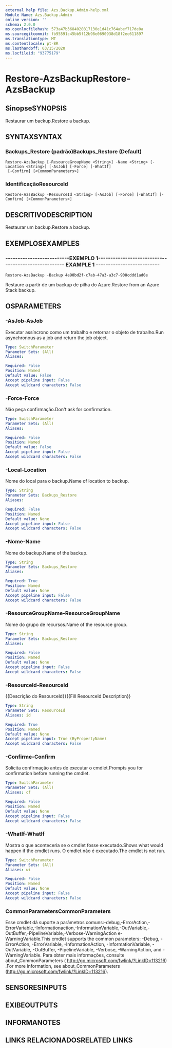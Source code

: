 ```yaml
---
external help file: Azs.Backup.Admin-help.xml
Module Name: Azs.Backup.Admin
online version: ''
schema: 2.0.0
ms.openlocfilehash: 573a47b3684020817130e1d41c764abef717de0a
ms.sourcegitcommit: fb95591c45bb5f12b98e0690938d18f2ec611897
ms.translationtype: MT
ms.contentlocale: pt-BR
ms.lasthandoff: 03/15/2020
ms.locfileid: "93775179"
---
```

# <span data-ttu-id="49500-101">Restore-AzsBackup</span><span class="sxs-lookup"><span data-stu-id="49500-101">Restore-AzsBackup</span></span>

## <span data-ttu-id="49500-102">Sinopse</span><span class="sxs-lookup"><span data-stu-id="49500-102">SYNOPSIS</span></span>
<span data-ttu-id="49500-103">Restaurar um backup.</span><span class="sxs-lookup"><span data-stu-id="49500-103">Restore a backup.</span></span>

## <span data-ttu-id="49500-104">SYNTAX</span><span class="sxs-lookup"><span data-stu-id="49500-104">SYNTAX</span></span>

### <span data-ttu-id="49500-105">Backups_Restore (padrão)</span><span class="sxs-lookup"><span data-stu-id="49500-105">Backups_Restore (Default)</span></span>
```
Restore-AzsBackup [-ResourceGroupName <String>] -Name <String> [-Location <String>] [-AsJob] [-Force] [-WhatIf]
 [-Confirm] [<CommonParameters>]
```

### <span data-ttu-id="49500-106">Identificação</span><span class="sxs-lookup"><span data-stu-id="49500-106">ResourceId</span></span>
```
Restore-AzsBackup -ResourceId <String> [-AsJob] [-Force] [-WhatIf] [-Confirm] [<CommonParameters>]
```

## <span data-ttu-id="49500-107">DESCRITIVO</span><span class="sxs-lookup"><span data-stu-id="49500-107">DESCRIPTION</span></span>
<span data-ttu-id="49500-108">Restaurar um backup.</span><span class="sxs-lookup"><span data-stu-id="49500-108">Restore a backup.</span></span>

## <span data-ttu-id="49500-109">EXEMPLOS</span><span class="sxs-lookup"><span data-stu-id="49500-109">EXAMPLES</span></span>

### <span data-ttu-id="49500-110">--------------------------EXEMPLO 1--------------------------</span><span class="sxs-lookup"><span data-stu-id="49500-110">-------------------------- EXAMPLE 1 --------------------------</span></span>
```
Restore-AzsBackup -Backup 4e90bd2f-c7ab-47a3-a3c7-908cddd1ad0e
```

<span data-ttu-id="49500-111">Restaure a partir de um backup de pilha do Azure.</span><span class="sxs-lookup"><span data-stu-id="49500-111">Restore from an Azure Stack backup.</span></span>

## <span data-ttu-id="49500-112">OS</span><span class="sxs-lookup"><span data-stu-id="49500-112">PARAMETERS</span></span>

### <span data-ttu-id="49500-113">-AsJob</span><span class="sxs-lookup"><span data-stu-id="49500-113">-AsJob</span></span>
<span data-ttu-id="49500-114">Executar assíncrono como um trabalho e retornar o objeto de trabalho.</span><span class="sxs-lookup"><span data-stu-id="49500-114">Run asynchronous as a job and return the job object.</span></span>

```yaml
Type: SwitchParameter
Parameter Sets: (All)
Aliases: 

Required: False
Position: Named
Default value: False
Accept pipeline input: False
Accept wildcard characters: False
```

### <span data-ttu-id="49500-115">-Force</span><span class="sxs-lookup"><span data-stu-id="49500-115">-Force</span></span>
<span data-ttu-id="49500-116">Não peça confirmação.</span><span class="sxs-lookup"><span data-stu-id="49500-116">Don't ask for confirmation.</span></span>

```yaml
Type: SwitchParameter
Parameter Sets: (All)
Aliases: 

Required: False
Position: Named
Default value: False
Accept pipeline input: False
Accept wildcard characters: False
```

### <span data-ttu-id="49500-117">-Local</span><span class="sxs-lookup"><span data-stu-id="49500-117">-Location</span></span>
<span data-ttu-id="49500-118">Nome do local para o backup.</span><span class="sxs-lookup"><span data-stu-id="49500-118">Name of location to backup.</span></span>

```yaml
Type: String
Parameter Sets: Backups_Restore
Aliases: 

Required: False
Position: Named
Default value: None
Accept pipeline input: False
Accept wildcard characters: False
```

### <span data-ttu-id="49500-119">-Nome</span><span class="sxs-lookup"><span data-stu-id="49500-119">-Name</span></span>
<span data-ttu-id="49500-120">Nome do backup.</span><span class="sxs-lookup"><span data-stu-id="49500-120">Name of the backup.</span></span>

```yaml
Type: String
Parameter Sets: Backups_Restore
Aliases: 

Required: True
Position: Named
Default value: None
Accept pipeline input: False
Accept wildcard characters: False
```

### <span data-ttu-id="49500-121">-ResourceGroupName</span><span class="sxs-lookup"><span data-stu-id="49500-121">-ResourceGroupName</span></span>
<span data-ttu-id="49500-122">Nome do grupo de recursos.</span><span class="sxs-lookup"><span data-stu-id="49500-122">Name of the resource group.</span></span>

```yaml
Type: String
Parameter Sets: Backups_Restore
Aliases: 

Required: False
Position: Named
Default value: None
Accept pipeline input: False
Accept wildcard characters: False
```

### <span data-ttu-id="49500-123">-ResourceId</span><span class="sxs-lookup"><span data-stu-id="49500-123">-ResourceId</span></span>
<span data-ttu-id="49500-124">{{Descrição do ResourceId}}</span><span class="sxs-lookup"><span data-stu-id="49500-124">{{Fill ResourceId Description}}</span></span>

```yaml
Type: String
Parameter Sets: ResourceId
Aliases: id

Required: True
Position: Named
Default value: None
Accept pipeline input: True (ByPropertyName)
Accept wildcard characters: False
```

### <span data-ttu-id="49500-125">-Confirme</span><span class="sxs-lookup"><span data-stu-id="49500-125">-Confirm</span></span>
<span data-ttu-id="49500-126">Solicita confirmação antes de executar o cmdlet.</span><span class="sxs-lookup"><span data-stu-id="49500-126">Prompts you for confirmation before running the cmdlet.</span></span>

```yaml
Type: SwitchParameter
Parameter Sets: (All)
Aliases: cf

Required: False
Position: Named
Default value: None
Accept pipeline input: False
Accept wildcard characters: False
```

### <span data-ttu-id="49500-127">-WhatIf</span><span class="sxs-lookup"><span data-stu-id="49500-127">-WhatIf</span></span>
<span data-ttu-id="49500-128">Mostra o que aconteceria se o cmdlet fosse executado.</span><span class="sxs-lookup"><span data-stu-id="49500-128">Shows what would happen if the cmdlet runs.</span></span>
<span data-ttu-id="49500-129">O cmdlet não é executado.</span><span class="sxs-lookup"><span data-stu-id="49500-129">The cmdlet is not run.</span></span>

```yaml
Type: SwitchParameter
Parameter Sets: (All)
Aliases: wi

Required: False
Position: Named
Default value: None
Accept pipeline input: False
Accept wildcard characters: False
```

### <span data-ttu-id="49500-130">CommonParameters</span><span class="sxs-lookup"><span data-stu-id="49500-130">CommonParameters</span></span>
<span data-ttu-id="49500-131">Esse cmdlet dá suporte a parâmetros comuns:-debug,-ErrorAction,-ErrorVariable,-Informationaction,-InformationVariable,-OutVariable,-OutBuffer,-PipelineVariable,-Verbose-WarningAction e-WarningVariable.</span><span class="sxs-lookup"><span data-stu-id="49500-131">This cmdlet supports the common parameters: -Debug, -ErrorAction, -ErrorVariable, -InformationAction, -InformationVariable, -OutVariable, -OutBuffer, -PipelineVariable, -Verbose, -WarningAction, and -WarningVariable.</span></span> <span data-ttu-id="49500-132">Para obter mais informações, consulte about_CommonParameters ( http://go.microsoft.com/fwlink/?LinkID=113216) .</span><span class="sxs-lookup"><span data-stu-id="49500-132">For more information, see about_CommonParameters (http://go.microsoft.com/fwlink/?LinkID=113216).</span></span>

## <span data-ttu-id="49500-133">SENSORES</span><span class="sxs-lookup"><span data-stu-id="49500-133">INPUTS</span></span>

## <span data-ttu-id="49500-134">EXIBE</span><span class="sxs-lookup"><span data-stu-id="49500-134">OUTPUTS</span></span>

## <span data-ttu-id="49500-135">INFORMA</span><span class="sxs-lookup"><span data-stu-id="49500-135">NOTES</span></span>

## <span data-ttu-id="49500-136">LINKS RELACIONADOS</span><span class="sxs-lookup"><span data-stu-id="49500-136">RELATED LINKS</span></span>

